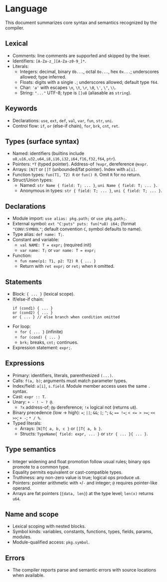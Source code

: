 # Language

This document summarizes core syntax and semantics recognized by the compiler.

## Lexical
- Comments: line comments are supported and skipped by the lexer.
- Identifiers: `[A-Za-z_][A-Za-z0-9_]*`.
- Literals:
  - Integers: decimal, binary `0b...`, octal `0o...`, hex `0x...`; underscores allowed; type inferred.
  - Floats: digits with a single `.`; underscores allowed; default type `f64`.
  - Char: `'a'` with escapes `\n`, `\t`, `\r`, `\0`, `\'`, `\"`, `\\`.
  - String: `"..."` UTF-8; type is `[]u8` (aliasable as `string`).

## Keywords
- Declarations: `use`, `ext`, `def`, `val`, `var`, `fun`, `str`, `uni`.
- Control flow: `if`, `or` (else-if chain), `for`, `brk`, `cnt`, `ret`.

## Types (surface syntax)
- Named: identifiers (builtins include `u8,u16,u32,u64,i8,i16,i32,i64,f16,f32,f64`, `ptr`).
- Pointers: `*T` (typed pointer). Address-of `?expr`, dereference `@expr`.
- Arrays: `[N]T` or `[]T` (unbounded/fat pointer). Index with `a[i]`.
- Function types: `fun(T1, T2) R` or `fun() R`. Omit `R` for no return.
- Struct/Union types:
  - Named: `str Name { field: T; ... }`, `uni Name { field: T; ... }`.
  - Anonymous in types: `str { field: T; ... }`, `uni { field: T; ... }`.

## Declarations
- Module import: `use alias: pkg.path;` or `use pkg.path;`.
- External symbol: `ext "C:puts" puts: fun(*u8) i64;` (format `"CONV:SYMBOL"`; default convention `C`, symbol defaults to name).
- Type alias: `def name: T;`.
- Constant and variable:
  - `val NAME: T = expr;` (required init)
  - `var name: T;` or `var name: T = expr;`
- Function:
  - `fun name(p1: T1, p2: T2) R { ... }`
  - Return with `ret expr;` or `ret;` when `R` omitted.

## Statements
- Block: `{ ... }` (lexical scope).
- If/else-if chain:
  ```
  if (cond1) { ... }
  or (cond2) { ... }
  or { ... } // else branch when condition omitted
  ```
- For loop:
  - `for { ... }` (infinite)
  - `for (cond) { ... }`
  - `brk;` breaks, `cnt;` continues.
- Expression statement: `expr;`.

## Expressions
- Primary: identifiers, literals, parenthesized `(...)`.
- Calls: `f(a, b)`; arguments must match parameter types.
- Index/field: `a[i]`, `s.field`. Module member access uses the same `.` syntax.
- Cast: `expr :: T`.
- Unary: `+ - ! ~ ? @`.
  - `?x` address-of; `@p` dereference; `!x` logical not (returns `u8`).
- Binary precedence (low → high): `=`; `||`; `&&`; `|`; `^`; `&`; `== !=`; `< <= > >=`; `<< >>`; `+ -`; `* / %`.
- Typed literals:
  - Arrays: `[N]T{ a, b, c }` or `[]T{ a, b }`.
  - Structs: `TypeName{ field: expr, ... }` or `str { ... }{ ... }`.

## Type semantics
- Integer widening and float promotion follow usual rules; binary ops promote to a common type.
- Equality permits equivalent or cast-compatible types.
- Truthiness: any non-zero value is true; logical ops produce `u8`.
- Pointers: pointer arithmetic with `+`/`-` and integer; `@` requires pointer-like operand.
- Arrays are fat pointers (`{data, len}`) at the type level; `len(x)` returns `u64`.

## Name and scope
- Lexical scoping with nested blocks.
- Symbol kinds: variables, constants, functions, types, fields, params, modules.
- Module-qualified access: `pkg.symbol`.

## Errors
- The compiler reports parse and semantic errors with source locations when available.
